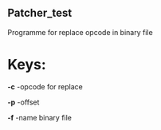 ## Patcher_test
Programme for replace opcode in binary file 

# Keys:
**-c** -opcode for replace

**-p** -offset 

**-f** -name binary file
